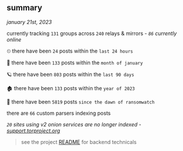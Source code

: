 
## summary
_january 21st, 2023_

currently tracking `131` groups across `240` relays & mirrors - _`86` currently online_

⏲ there have been `24` posts within the `last 24 hours`

🦈 there have been `133` posts within the `month of january`

🪐 there have been `803` posts within the `last 90 days`

🏚 there have been `133` posts within the `year of 2023`

🦕 there have been `5819` posts `since the dawn of ransomwatch`

there are `66` custom parsers indexing posts

_`20` sites using v2 onion services are no longer indexed - [support.torproject.org](https://support.torproject.org/onionservices/v2-deprecation/)_

> see the project [README](https://github.com/joshhighet/ransomwatch#ransomwatch--) for backend technicals
